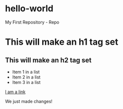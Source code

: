 # hello-world
My First Repository - Repo

# This will make an h1 tag set
## This will make an h2 tag set

- Item 1 in a list
- Item 2 in a list
- Item 3 in a list

[I am a link](http://www.southhills.edu)

We just made changes!
